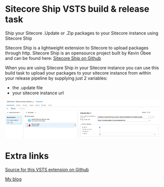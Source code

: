 # Sitecore Ship VSTS build & release task

Ship your Sitecore .Update or .Zip packages to your Sitecore instance using Sitecore Ship

Sitecore Ship is a lightweight extension to Sitecore to upload packages through http. Sitecore Ship is an opensource project built by Kevin Obee and can be found here:
[Sitecore Ship on Github](https://github.com/kevinobee/Sitecore.Ship/)

When you are using Sitecore Ship in your Sitecore instance you can use this build task to upload your packages to your sitecore instance from within your release pipeline by supplying just 2 variables:
 - the .update file
 - your sitecore instance url



![screenshot](https://raw.githubusercontent.com/Geertvdc/VSTS-Build-SitecoreShip/master/geertvdc.vsts.sitecoreship.extension/images/2.png)

# Extra links

[Source for this VSTS extension on Github](https://github.com/Geertvdc/VSTS-Build-SitecoreShip)

[My blog](https://mobilefirstcloudfirst.com)